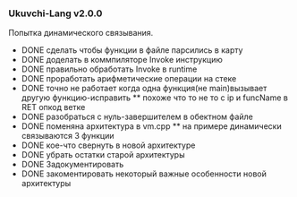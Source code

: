 ### Ukuvchi-Lang v2.0.0
Попытка динамического связывания.
* DONE сделать чтобы функции в файле парсились в карту
* DONE доделать в коммпиляторе Invoke инструкцию
* DONE правильно обработать Invoke в runtime
* DONE проработать арифметические операции на стеке 
* DONE точно не работает когда одна функция(не main)вызывает другую функцию-исправить
** похоже что то не то с ip и funcName в RET опкод ветке
* DONE разобраться с нуль-завершителем в обектном файле
* DONE поменяна архитектура в vm.cpp 
** на примере динамически связываются 3 функции
* DONE кое-что свернуть в новой архитектуре
* DONE убрать остатки старой архитектуры
* DONE Задокументировать
* DONE закоментировать некоторый важные особенности новой архитектуры
